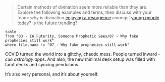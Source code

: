 > Certain methods of divination seem more reliable than they are. Explore the following examples and terms, then discuss with your team: why is divination [enjoying a resurgence](https://abcnews.go.com/GMA/Living/interest-spirituality-witchcraft-rise-amid-covid-19-tiktok/story?id=83268461) amongst [young people](https://www.uscannenbergmedia.com/2022/02/12/the-art-of-fortunetelling-from-tradition-to-pop-culture/) today? Is the future trending?

```dataview
table
from "03 - In Futurity, Someone Prophetic Sees/07 - Why fake prophecies still work"
where file.name != "07 - Why fake prophecies still work"
```

COVID turned the world into a glitchy, chaotic mess. People turned inward - *cue astrology apps*. And also, the new minimal desk setup was filled with tarot decks and syncing pendulums.

It’s also very personal, and it’s about yourself. 

